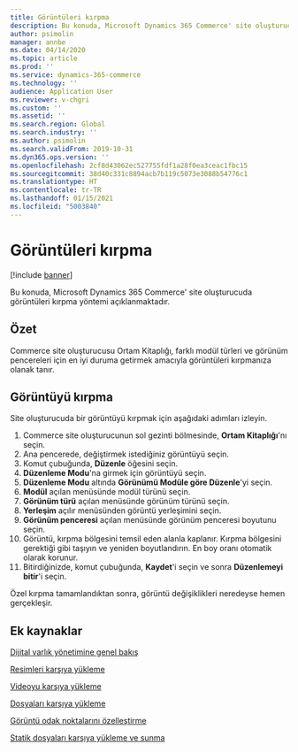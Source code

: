 ```yaml
---
title: Görüntüleri kırpma
description: Bu konuda, Microsoft Dynamics 365 Commerce' site oluşturucuda görüntüleri kırpma yöntemi açıklanmaktadır.
author: psimolin
manager: annbe
ms.date: 04/14/2020
ms.topic: article
ms.prod: ''
ms.service: dynamics-365-commerce
ms.technology: ''
audience: Application User
ms.reviewer: v-chgri
ms.custom: ''
ms.assetid: ''
ms.search.region: Global
ms.search.industry: ''
ms.author: psimolin
ms.search.validFrom: 2019-10-31
ms.dyn365.ops.version: ''
ms.openlocfilehash: 2cf8d43062ec527755fdf1a28f0ea3ceac1fbc15
ms.sourcegitcommit: 38d40c331c8894acb7b119c5073e3088b54776c1
ms.translationtype: HT
ms.contentlocale: tr-TR
ms.lasthandoff: 01/15/2021
ms.locfileid: "5003840"
---
```

# <a name="crop-images"></a>Görüntüleri kırpma

[!include [banner](includes/banner.md)]

Bu konuda, Microsoft Dynamics 365 Commerce' site oluşturucuda görüntüleri kırpma yöntemi açıklanmaktadır.

## <a name="overview"></a>Özet

Commerce site oluşturucusu Ortam Kitaplığı, farklı modül türleri ve görünüm pencereleri için en iyi duruma getirmek amacıyla görüntüleri kırpmanıza olanak tanır.

## <a name="crop-an-image"></a>Görüntüyü kırpma

Site oluşturucuda bir görüntüyü kırpmak için aşağıdaki adımları izleyin.

1. Commerce site oluşturucunun sol gezinti bölmesinde, **Ortam Kitaplığı**'nı seçin.
1. Ana pencerede, değiştirmek istediğiniz görüntüyü seçin.
1. Komut çubuğunda, **Düzenle** öğesini seçin.
1. **Düzenleme Modu**'na girmek için görüntüyü seçin.
1. **Düzenleme Modu** altında **Görünümü Modüle göre Düzenle**'yi seçin.
1. **Modül** açılan menüsünde modül türünü seçin.
1. **Görünüm türü** açılan menüsünde görünüm türünü seçin.
1. **Yerleşim** açılır menüsünden görüntü yerleşimini seçin.
1. **Görünüm penceresi** açılan menüsünde görünüm penceresi boyutunu seçin.
1. Görüntü, kırpma bölgesini temsil eden alanla kaplanır. Kırpma bölgesini gerektiği gibi taşıyın ve yeniden boyutlandırın. En boy oranı otomatik olarak korunur.
1. Bitirdiğinizde, komut çubuğunda, **Kaydet**'i seçin ve sonra **Düzenlemeyi bitir**'i seçin. 

Özel kırpma tamamlandıktan sonra, görüntü değişiklikleri neredeyse hemen gerçekleşir.

## <a name="additional-resources"></a>Ek kaynaklar

[Dijital varlık yönetimine genel bakış](dam-overview.md)

[Resimleri karşıya yükleme](dam-upload-images.md)

[Videoyu karşıya yükleme](dam-upload-video.md)

[Dosyaları karşıya yükleme](dam-upload-files.md)

[Görüntü odak noktalarını özelleştirme](dam-custom-focal-point.md)

[Statik dosyaları karşıya yükleme ve sunma](upload-serve-static-files.md)
